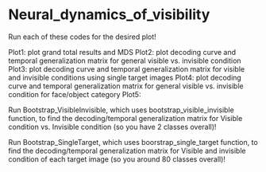 # Neural_dynamics_of_visibility
Run each of these codes for the desired plot!

Plot1: plot grand total results and MDS 
Plot2: plot decoding curve and temporal generalization matrix for general visible vs. invisible condition
Plot3: plot decoding curve and temporal generalization matrix for visible and invisible conditions using single target images
Plot4: plot decoding curve and temporal generalization matrix for general visible vs. invisible condition for face/object category
Plot5: 

Run Bootstrap_VisibleInvisible, which uses bootstrap_visible_invisible function, to find the decoding/temporal generalization matrix for Visible condition vs. Invisible condition (so you have 2 classes overall)!

Run Bootstrap_SingleTarget, which uses boorstrap_single_target function, to find the decoding/temporal generalization matrix for Visible and invisible condition of each target image (so you around 80 classes overall)!
